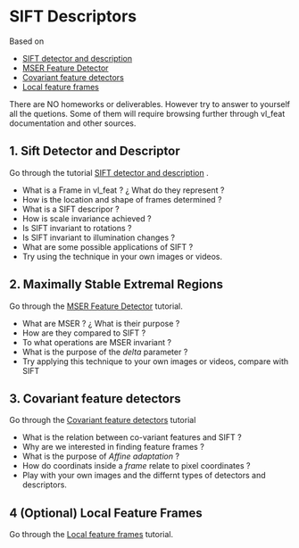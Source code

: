 # SIFT Descriptors

Based on 

- [SIFT detector and description](http://www.vlfeat.org/overview/sift.html)
- [MSER Feature Detector](http://www.vlfeat.org/overview/mser.html)
- [Covariant feature detectors](http://www.vlfeat.org/overview/covdet.html)
- [Local feature frames](http://www.vlfeat.org/overview/frame.html)

There are NO homeworks or deliverables. However try to answer to yourself all the quetions. Some of them will require browsing further through vl_feat documentation and other sources.

## 1. Sift Detector and Descriptor

Go through the tutorial [SIFT detector and description](http://www.vlfeat.org/overview/sift.html) . 

- What is a Frame in vl_feat ? ¿ What do they represent ?
- How is the location and shape of frames determined ?
- What is a SIFT descripor ?
- How is scale invariance achieved ?
- Is SIFT invariant to rotations ?
- Is SIFT invariant to illumination changes ?
- What are some possible applications of SIFT ?
- Try using the technique in your own images or videos.

## 2. Maximally Stable Extremal Regions 

Go through the [MSER Feature Detector](http://www.vlfeat.org/overview/mser.html) tutorial. 

- What are MSER ? ¿ What is their purpose ?
- How are they compared to SIFT ?
- To what operations are MSER invariant ?
- What is the purpose of the *delta* parameter ?
- Try applying this technique to your own images or videos, compare with SIFT

## 3. Covariant feature detectors

Go through the [Covariant feature detectors](http://www.vlfeat.org/overview/covdet.html) tutorial

- What is the relation between co-variant features and SIFT ?
- Why are we interested in finding feature frames ?
- What is the purpose of *Affine adaptation* ?
- How do coordinats inside a *frame* relate to pixel coordinates ?
- Play with your own images and the differnt types of detectors and descriptors.

## 4 (Optional) Local Feature Frames

Go through the [Local feature frames](http://www.vlfeat.org/overview/frame.html) tutorial.



